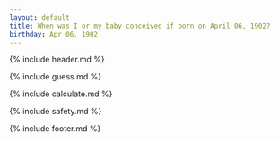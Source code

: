 ```yaml
---
layout: default
title: When was I or my baby conceived if born on April 06, 1902?
birthday: Apr 06, 1902
---
```


{% include header.md %}

{% include guess.md %}

{% include calculate.md %}

{% include safety.md %}

{% include footer.md %}



